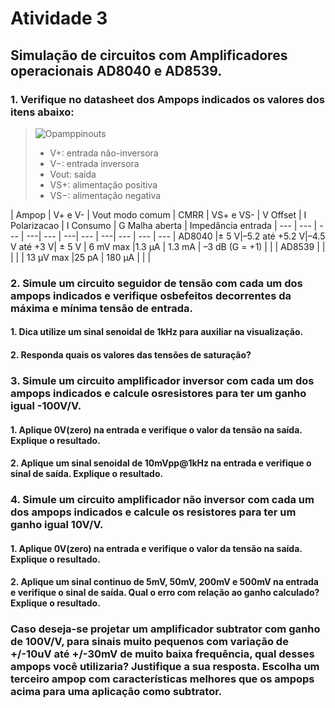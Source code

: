 # Atividade 3
## Simulação de circuitos com Amplificadores operacionais AD8040 e AD8539.
### 1. Verifique no datasheet dos Ampops indicados os valores dos itens abaixo:

>
>![Opamppinouts](https://user-images.githubusercontent.com/12564754/102247973-6bac1180-3edf-11eb-9dbc-ea5f073403fe.png)
>
> * V+: entrada não-inversora
> * V−: entrada inversora
> * Vout: saída
> * VS+: alimentação positiva
> * VS−: alimentação negativa
>

| Ampop  |    V+ e V-   |  Vout modo comum  | CMRR  | VS+ e VS- | V Offset | I Polarizacao | I Consumo | G Malha aberta | Impedância entrada |
--- | ---  | --- | ---| --- | ---| --- | ---| --- | --- | ---
| AD8040 |± 5 V|–5.2 até +5.2 V|–4.5 V até +3 V| ± 5 V  |   6 mV max |1.3 μA  | 1.3 mA  | –3 dB (G = +1) |                    |
| AD8539 |     |               |               |        | 13 µV max  |25 pA   | 180 µA  |                |             |
  
### 2. Simule um circuito seguidor de tensão com cada um dos ampops indicados e verifique osbefeitos decorrentes da máxima e mínima tensão de entrada.

#### 1. Dica utilize um sinal senoidal de 1kHz para auxiliar na visualização.
#### 2. Responda quais os valores das tensões de saturação?

### 3. Simule um circuito amplificador inversor com cada um dos ampops indicados e calcule osresistores para ter um ganho igual -100V/V. 

#### 1. Aplique 0V(zero) na entrada e verifique o valor da tensão na saída. Explique o resultado.
#### 2. Aplique um sinal senoidal de 10mVpp@1kHz na entrada e verifique o sinal de saída. Explique o resultado.

### 4. Simule um circuito amplificador não inversor com cada um dos ampops indicados e calcule os resistores para ter um ganho igual 10V/V.

#### 1. Aplique 0V(zero) na entrada e verifique o valor da tensão na saída. Explique o resultado.
#### 2. Aplique um sinal continuo de 5mV, 50mV, 200mV e 500mV na entrada e verifique o sinal de saída. Qual o erro com relação ao ganho calculado? Explique o resultado.

### Caso deseja-se projetar um amplificador subtrator com ganho de 100V/V, para sinais muito pequenos com variação de +/-10uV até +/-30mV de muito baixa frequência, qual desses ampops você utilizaria? Justifique a sua resposta. Escolha um terceiro ampop com características melhores que os ampops acima para uma aplicação como subtrator.
